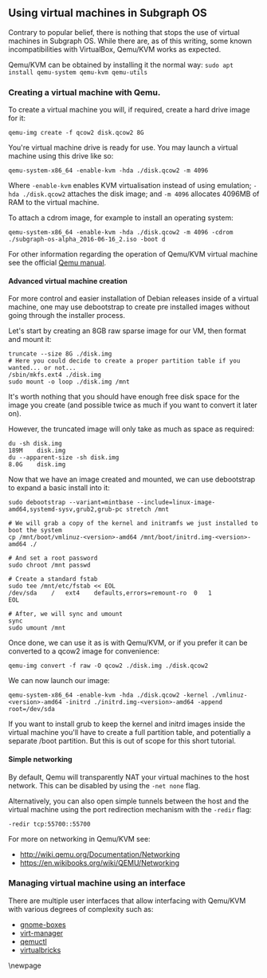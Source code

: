 ## Using virtual machines in Subgraph OS

Contrary to popular belief, there is nothing that stops the use of virtual machines in Subgraph OS.
While there are, as of this writing, some known incompatibilities with VirtualBox, Qemu/KVM works as expected.

Qemu/KVM can be obtained by installing it the normal way: `sudo apt install qemu-system qemu-kvm qemu-utils`

### Creating a virtual machine with Qemu.

To create a virtual machine you will, if required, create a hard drive image for it:

```
qemu-img create -f qcow2 disk.qcow2 8G
```

You're virtual machine drive is ready for use. You may launch a virtual machine using this drive like so:

```
qemu-system-x86_64 -enable-kvm -hda ./disk.qcow2 -m 4096
```

Where `-enable-kvm` enables KVM virtualisation instead of using emulation; `-hda ./disk.qcow2` attaches the disk image; and `-m 4096` allocates 4096MB of RAM to the virtual machine.

To attach a cdrom image, for example to install an operating system:

```
qemu-system-x86_64 -enable-kvm -hda ./disk.qcow2 -m 4096 -cdrom ./subgraph-os-alpha_2016-06-16_2.iso -boot d
```

For other information regarding the operation of Qemu/KVM virtual machine see the official [Qemu manual](http://wiki.qemu.org/Manual).

#### Advanced virtual machine creation

For more control and easier installation of Debian releases inside of a virtual machine, one may use debootstrap to create pre installed images without going through the installer process.

Let's start by creating an 8GB raw sparse image for our VM, then format and mount it:

```
truncate --size 8G ./disk.img
# Here you could decide to create a proper partition table if you wanted... or not...
/sbin/mkfs.ext4 ./disk.img
sudo mount -o loop ./disk.img /mnt
```

It's worth nothing that you should have enough free disk space for the image you create (and possible twice as much if you want to convert it later on).

However, the truncated image will only take as much as space as required:

```
du -sh disk.img
189M	disk.img
du --apparent-size -sh disk.img
8.0G	disk.img
```

Now that we have an image created and mounted, we can use debootstrap to expand a basic install into it:

```
sudo debootstrap --variant=mintbase --include=linux-image-amd64,systemd-sysv,grub2,grub-pc stretch /mnt

# We will grab a copy of the kernel and initramfs we just installed to boot the system
cp /mnt/boot/vmlinuz-<version>-amd64 /mnt/boot/initrd.img-<version>-amd64 ./

# And set a root password
sudo chroot /mnt passwd

# Create a standard fstab
sudo tee /mnt/etc/fstab << EOL
/dev/sda	/	ext4	defaults,errors=remount-ro	0	1
EOL

# After, we will sync and umount
sync
sudo umount /mnt
```

Once done, we can use it as is with Qemu/KVM, or if you prefer it can be converted to a qcow2 image for convenience:

```
qemu-img convert -f raw -O qcow2 ./disk.img ./disk.qcow2
```

We can now launch our image:

```
qemu-system-x86_64 -enable-kvm -hda ./disk.qcow2 -kernel ./vmlinuz-<version>-amd64 -initrd ./initrd.img-<version>-amd64 -append root=/dev/sda
```

If you want to install grub to keep the kernel and initrd images inside the virtual machine you'll have to create a full partition table, and potentially a separate /boot partition. But this is out of scope for this short tutorial.

#### Simple networking

By default, Qemu will transparently NAT your virtual machines to the host network. This can be disabled by using the `-net none` flag.

Alternatively, you can also open simple tunnels between the host and the virtual machine using the port redirection mechanism with the `-redir` flag:

```
-redir tcp:55700::55700
```

For more on networking in Qemu/KVM see:

* http://wiki.qemu.org/Documentation/Networking
* https://en.wikibooks.org/wiki/QEMU/Networking


### Managing virtual machine using an interface

There are multiple user interfaces that allow interfacing with Qemu/KVM with various degrees of complexity such as:

* [gnome-boxes](https://wiki.gnome.org/Apps/Boxes)
* [virt-manager](http://virt-manager.et.redhat.com/)
* [qemuctl](http://qemuctl.sourceforge.net/)
* [virtualbricks](https://launchpad.net/virtualbrick)

\newpage

